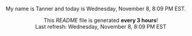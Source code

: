 My name is Tanner and today is Wednesday, November 8, 8:09 PM EST.

<p align="center">This <i>README</i> file is generated <b>every 3 hours</b>!</br>Last refresh: Wednesday, November 8, 8:09 PM EST<br /></p>
